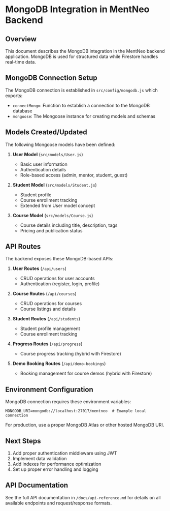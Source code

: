 # MongoDB Integration in MentNeo Backend

## Overview
This document describes the MongoDB integration in the MentNeo backend application. MongoDB is used for structured data while Firestore handles real-time data.

## MongoDB Connection Setup
The MongoDB connection is established in `src/config/mongodb.js` which exports:
- `connectMongo`: Function to establish a connection to the MongoDB database
- `mongoose`: The Mongoose instance for creating models and schemas

## Models Created/Updated
The following Mongoose models have been defined:

1. **User Model** (`src/models/User.js`)
   - Basic user information
   - Authentication details
   - Role-based access (admin, mentor, student, guest)

2. **Student Model** (`src/models/Student.js`)
   - Student profile
   - Course enrollment tracking
   - Extended from User model concept

3. **Course Model** (`src/models/Course.js`)
   - Course details including title, description, tags
   - Pricing and publication status

## API Routes
The backend exposes these MongoDB-based APIs:

1. **User Routes** (`/api/users`)
   - CRUD operations for user accounts
   - Authentication (register, login, profile)

2. **Course Routes** (`/api/courses`)
   - CRUD operations for courses
   - Course listings and details

3. **Student Routes** (`/api/students`)
   - Student profile management
   - Course enrollment tracking

4. **Progress Routes** (`/api/progress`)
   - Course progress tracking (hybrid with Firestore)

5. **Demo Booking Routes** (`/api/demo-bookings`)
   - Booking management for course demos (hybrid with Firestore)

## Environment Configuration
MongoDB connection requires these environment variables:

```
MONGODB_URI=mongodb://localhost:27017/mentneo  # Example local connection
```

For production, use a proper MongoDB Atlas or other hosted MongoDB URI.

## Next Steps
1. Add proper authentication middleware using JWT
2. Implement data validation
3. Add indexes for performance optimization
4. Set up proper error handling and logging

## API Documentation
See the full API documentation in `/docs/api-reference.md` for details on all available endpoints and request/response formats.